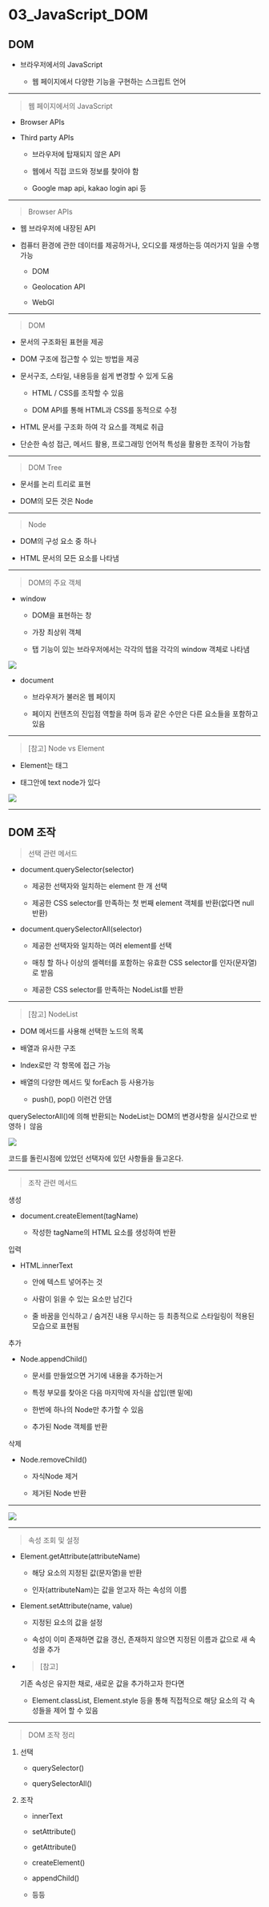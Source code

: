 # 03_JavaScript_DOM

## DOM

- 브라우저에서의 JavaScript
  
  - 웹 페이지에서 다양한 기능을 구현하는 스크립트 언어

---

> 웹 페이지에서의 JavaScript

- Browser APIs

- Third party APIs
  
  - 브라우저에 탑재되지 않은 API
  
  - 웹에서 직접 코드와 정보를 찾아야 함
  
  - Google map api, kakao login api 등

---

> Browser APIs

- 웹 브라우저에 내장된 API

- 컴퓨터 환경에 관한 데이터를 제공하거나, 오디오를 재생하는등 여러가지 일을 수행 가능
  
  - DOM
  
  - Geolocation API
  
  - WebGl

---

> DOM

- 문서의 구조화된 표현을 제공

- DOM 구조에 접근할 수 있는 방법을 제공

- 문서구조, 스타일, 내용등을 쉽게 변경할 수 있게 도움
  
  - HTML / CSS를 조작할 수 있음
  
  - DOM API를 통해 HTML과 CSS를 동적으로 수정

- HTML 문서를 구조화 하여 각 요스를 객체로 취급

- 단순한 속성 접근, 메서드 활용, 프로그래밍 언어적 특성을 활용한 조작이 가능함

---

> DOM Tree

- 문서를 논리 트리로 표현

- DOM의 모든 것은 Node

---

> Node

- DOM의 구성 요소 중 하나

- HTML 문서의 모든 요소를 나타냄

---

> DOM의 주요 객체

- window
  
  - DOM을 표현하는 창
  
  - 가장 최상위 객체
  
  - 탭 기능이 있는 브라우저에서는 각각의 탭을 각각의 window 객체로 나타냄

![](03_JavaScript_DOM_assets/2023-04-20-09-29-16-image.png)

- document
  
  - 브라우저가 불러온 웹 페이지
  
  - 페이지 컨텐츠의 진입점 역할을 하며 <body> 등과 같은 수만은 다른 요소들을 포함하고 있음

---

> [참고] Node vs Element

- Element는 태그

- 태그안에 text node가 있다

![](03_JavaScript_DOM_assets/2023-04-20-09-34-18-image.png)

---

## DOM 조작

> 선택 관련 메서드

- document.querySelector(selector)
  
  - 제공한 선택자와 일치하는 element 한 개 선택
  
  - 제공한 CSS selector를 만족하는 첫 번째 element 객체를 반환(없다면 null 반환)

- document.querySelectorAll(selector)
  
  - 제공한 선택자와 일치하는 여러 element를 선택
  
  - 매칭 할 하나 이상의 셀렉터를 포함하는 유효한 CSS selector를 인자(문자열)로 받음
  
  - 제공한 CSS selector를 만족하는 NodeList를 반환

---

> [참고] NodeList

- DOM 메서드를 사용해 선택한 노드의 목록

- 배열과 유사한 구조

- Index로만 각 항목에 접근 가능

- 배열의 다양한 메서드 및 forEach 등 사용가능
  
  - push(), pop() 이런건 안댐

querySelectorAll()에 의해 반환되는 NodeList는 DOM의 변경사항을 실시간으로 반영하ㅣ 않음

![](03_JavaScript_DOM_assets/2023-04-20-09-44-45-image.png)

코드를 돌린시점에 있었던 선택자에 있던 사항들을 들고온다.

---

> 조작 관련 메서드

생성

- document.createElement(tagName)
  
  - 작성한 tagName의 HTML 요소를 생성하여 반환

입력

- HTML.innerText
  
  - 안에 텍스트 넣어주는 것
  
  - 사람이 읽을 수 있는 요소만 남긴다
  
  - 줄 바꿈을 인식하고 / 숨겨진 내용 무시하는 등 최종적으로 스타일링이 적용된 모습으로 표현됨

추가

- Node.appendChild()
  
  - 문서를 만들었으면 거기에 내용을 추가하는거
  
  - 특정 부모를 찾아온 다음 마지막에 자식을 삽입(맨 밑에)
  
  - 한번에 하나의 Node만 추가할 수 있음
  
  - 추가된 Node 객체를 반환

삭제

- Node.removeChild()
  
  - 자식Node 제거
  
  - 제거된 Node 반환

---

![](03_JavaScript_DOM_assets/2023-04-20-10-08-00-image.png)

---

> 속성 조회 및 설정

- Element.getAttribute(attributeName)
  
  - 해당 요소의 지정된 값(문자열)을 반환
  
  - 인자(attributeNam)는 값을 얻고자 하는 속성의 이름

- Element.setAttribute(name, value)
  
  - 지정된 요소의 값을 설정
  
  - 속성이 이미 존재하면 값을 갱신, 존재하지 않으면 지정된 이름과 값으로 새 속성을 추가

- > [참고]
  
  기존 속성은 유지한 채로, 새로운 값을 추가하고자 한다면
  
  - Element.classList, Element.style 등을 통해 직접적으로 해당 요소의 각 속성들을 제어 할 수 있음

---

> DOM 조작 정리

1. 선택
   
   - querySelector()
   
   - querySelectorAll()

2. 조작
   
   - innerText
   
   - setAttribute()
   
   - getAttribute()
   
   - createElement()
   
   - appendChild()
   
   - 등등
